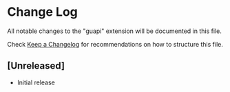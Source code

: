 # Change Log

All notable changes to the "guapi" extension will be documented in this file.

Check [Keep a Changelog](http://keepachangelog.com/) for recommendations on how to structure this file.

## [Unreleased]

- Initial release